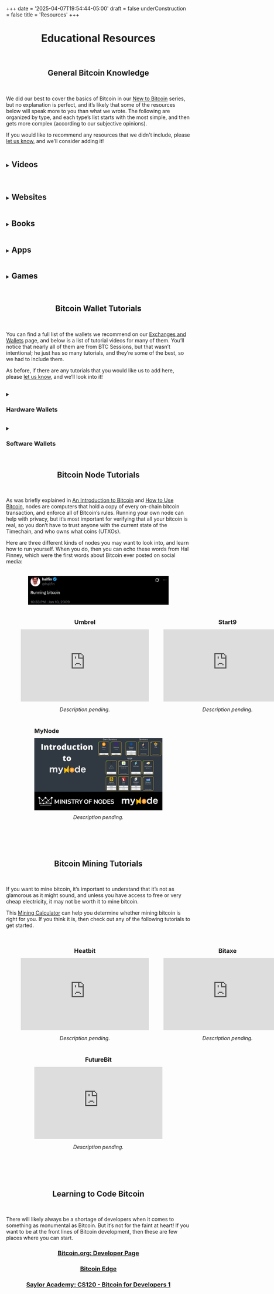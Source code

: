 +++
date = '2025-04-07T19:54:44-05:00'
draft = false
underConstruction = false
title = 'Resources'
+++

<div class="article">

<h1 style="text-align:center">Educational Resources</h1>

<br>

<h2 style="text-align:center">General Bitcoin Knowledge</h2>

<br>

We did our best to cover the basics of Bitcoin in our <a href="https://www.bitcoinchatt.org/new-to-bitcoin">New to Bitcoin</a> series, but no explanation is perfect, and it’s likely that some of the resources below will speak more to you than what we wrote. The following are organized by type, and each type’s list starts with the most simple, and then gets more complex (according to our subjective opinions).

If you would like to recommend any resources that we didn't include, please <a href="https://www.bitcoinchatt.org/contact">let us know</a>, and we’ll consider adding it!

<details>
  <summary>
    <h2 class="align-left" style="display: inline-block">Videos</h2>
  </summary>
  <div class="video-container">
    <div class="video-row">
      <div class="video-item">
        <h3 class="iframe-title"><b>Bitcoin Money:</b> A Tale of Bitville Discovering Good Money</h3>
        <iframe width="350" height="197" src="https://www.youtube.com/embed/2Fer-Bo7y_E" title="YouTube video player" frameborder="0" allow="accelerometer; autoplay; clipboard-write; encrypted-media; gyroscope; picture-in-picture; web-share" referrerpolicy="strict-origin-when-cross-origin" allowfullscreen></iframe>
        <p>From bartering to Bitcoin, this video explains it all in a way a 5-year-old can understand!</p>
      </div>
      <div class="video-item">
        <h3 class="image-title"><b>Tuttle Twins:</b> The Inflation Monster</h3>
        <a target="_blank" href="https://www.angel.com/watch/tuttle-twins/episode/5daf8a13-4532-4fbf-a89f-e37d544c0ec0/season-1/episode-6/the-inflation-monster">
          <img src="Inflation Monster.png" width="350" height="197" alt="Tuttle Twins: The Inflation Monster">
        </a>
        <p>Join Ethan and Emily Tuttle as they meet Milton Friedman, and learn all about what causes inflation, and what the inflation monster does to society.</p>
      </div>
    </div>
    <div class="video-row">
      <div class="video-item">
        <h3 class="iframe-title"><b>Tuttle Twins:</b> Bitcoin and the Beast</h3>
        <iframe width="350" height="197" src="https://www.youtube.com/embed/yLjx0ha_6Qo" title="YouTube video player" frameborder="0" allow="accelerometer; autoplay; clipboard-write; encrypted-media; gyroscope; picture-in-picture; web-share" referrerpolicy="strict-origin-when-cross-origin" allowfullscreen></iframe>
        <p>The Tuttle Twins are faced with a difficult decision: Should they accept dollars or bitcoin at their yard sale? Join them as they learn about what makes Bitcoin special, from the legendary creator of Bitcoin himself: Satoshi Nakamoto.</p>
      </div>
      <div class="video-item">
        <h3 class="iframe-title"><b>Tuttle Twins:</b> Bitcoin Bash and Corrupted Cash</h3>
        <iframe width="350" height="197" src="https://www.youtube.com/embed/hSZyUI6rbC8" title="YouTube video player" frameborder="0" allow="accelerometer; autoplay; clipboard-write; encrypted-media; gyroscope; picture-in-picture; web-share" referrerpolicy="strict-origin-when-cross-origin" allowfullscreen></iframe>
        <p>After lamenting about rising prices at the grocery store, the Tuttle Twins wish they could control the money themselves, so it would never get ruined. But then they learn a crucial lesson: <i>When money is controlled, money is corrupted.</i></p>
      </div>
    </div>
    <div class="video-row">
      <div class="video-item">
        <h3 class="iframe-title"><b>WeUseCoins:</b> What is Bitcoin?</h3>
        <iframe width="350" height="197" src="https://www.youtube.com/embed/Gc2en3nHxA4" title="YouTube video player" frameborder="0" allow="accelerometer; autoplay; clipboard-write; encrypted-media; gyroscope; picture-in-picture; web-share" referrerpolicy="strict-origin-when-cross-origin" allowfullscreen></iframe>
        <p><i>Description pending.</i></p>
      </div>
      <div class="video-item">
        <h3 class="iframe-title"><b>Doodling Bitcoin #1:</b> What is Bitcoin?</h3>
        <iframe width="350" height="197" src="https://www.youtube.com/embed/mpHlBcDK-4s" title="YouTube video player" frameborder="0" allow="accelerometer; autoplay; clipboard-write; encrypted-media; gyroscope; picture-in-picture; web-share" referrerpolicy="strict-origin-when-cross-origin" allowfullscreen></iframe>
        <p><i>Description pending.</i></p>
      </div>
    </div>
    <div class="video-row">
      <div class="video-item">
        <h3 class="iframe-title"><b>Doodling Bitcoin #2:</b> Who Runs Bitcoin?</h3>
        <iframe width="350" height="197" src="https://www.youtube.com/embed/UDIivWr2XUA" title="YouTube video player" frameborder="0" allow="accelerometer; autoplay; clipboard-write; encrypted-media; gyroscope; picture-in-picture; web-share" referrerpolicy="strict-origin-when-cross-origin" allowfullscreen></iframe>
        <p><i>Description pending.</i></p>
      </div>
      <div class="video-item">
        <h3 class="iframe-title"><b>Doodling Bitcoin #3:</b> Let’s Invent Bitcoin!</h3>
        <iframe width="350" height="197" src="https://www.youtube.com/embed/pwH3C6fQJQc" title="YouTube video player" frameborder="0" allow="accelerometer; autoplay; clipboard-write; encrypted-media; gyroscope; picture-in-picture; web-share" referrerpolicy="strict-origin-when-cross-origin" allowfullscreen></iframe>
        <p><i>Description pending.</i></p>
      </div>
    </div>
    <div class="video-row">
      <div class="video-item">
        <h3 class="iframe-title">Jack Mallers Explains Bitcoin in Simple Terms</h3>
        <iframe width="350" height="197" src="https://www.youtube.com/embed/Fvd2rBTw6IY" title="YouTube video player" frameborder="0" allow="accelerometer; autoplay; clipboard-write; encrypted-media; gyroscope; picture-in-picture; web-share" referrerpolicy="strict-origin-when-cross-origin" allowfullscreen></iframe>
        <p><i>Description pending.</i></p>
      </div>
      <div class="video-item">
        <h3 class="iframe-title">The Greatest Bitcoin Explanation of All Time</h3>
        <iframe width="350" height="197" src="https://www.youtube.com/embed/gCfA1lkmJo4" title="YouTube video player" frameborder="0" allow="accelerometer; autoplay; clipboard-write; encrypted-media; gyroscope; picture-in-picture; web-share" referrerpolicy="strict-origin-when-cross-origin" allowfullscreen></iframe>
        <p><i>Description pending.</i></p>
      </div>
    </div>
    <div class="video-row">
      <div class="video-item">
        <h3 class="image-title">Bitcoin University YouTube Channel</h3>
        <a target="_blank" href="https://www.youtube.com/@Bitcoin_University">
          <img src="Bitcoin University.png" width="350" height="197" alt="Bitcoin University, by Matthew Kratter">
        </a>
        <p><i>Description pending.</i></p>
      </div>
      <div class="video-item">
        <h3 class="image-title">Ioni Appelberg YouTube Channel</h3>
        <a target="_blank" href="https://www.youtube.com/@IoniAppelberg">
          <img src="Ioni Appelberg.png" width="350" height="197" alt="Ioni Appelberg YouTube Channel">
        </a>
        <p><i>Description pending.</i></p>
      </div>
    </div>
    <div class="video-row">
      <div class="video-item">
        <h3 class="iframe-title">Bitcoin: The biggest scam, or the best money to ever exist?</h3>
        <iframe width="350" height="197" src="https://www.youtube.com/embed/JHbnExgAkqU" title="YouTube video player" frameborder="0" allow="accelerometer; autoplay; clipboard-write; encrypted-media; gyroscope; picture-in-picture; web-share" referrerpolicy="strict-origin-when-cross-origin" allowfullscreen></iframe>
        <p><i>Description pending.</i></p>
      </div>
      <div class="video-item">
        <h3 class="iframe-title"><b>99Bitcoins:</b> What is Bitcoin? Bitcoin Explained Simply</h3>
        <iframe width="350" height="197" src="https://www.youtube.com/embed/41JCpzvnn_0" title="YouTube video player" frameborder="0" allow="accelerometer; autoplay; clipboard-write; encrypted-media; gyroscope; picture-in-picture; web-share" referrerpolicy="strict-origin-when-cross-origin" allowfullscreen></iframe>
        <p><i>Description pending.</i></p>
      </div>
    </div>
    <div class="video-row">
      <div class="video-item">
        <h3 class="iframe-title">Bitcoin is Protecting Human Rights Around the World</h3>
        <iframe width="350" height="197" src="https://www.youtube.com/embed/xLYYh4aPXAM" title="YouTube video player" frameborder="0" allow="accelerometer; autoplay; clipboard-write; encrypted-media; gyroscope; picture-in-picture; web-share" referrerpolicy="strict-origin-when-cross-origin" allowfullscreen></iframe>
        <p><i>Description pending.</i></p>
      </div>
      <div class="video-item">
        <h3 class="iframe-title">God Bless Bitcoin</h3>
        <iframe width="350" height="197" src="https://www.youtube.com/embed/oksraL7wN6Q" title="YouTube video player" frameborder="0" allow="accelerometer; autoplay; clipboard-write; encrypted-media; gyroscope; picture-in-picture; web-share" referrerpolicy="strict-origin-when-cross-origin" allowfullscreen></iframe>
        <p><i>Description pending.</i></p>
      </div>
    </div>
    <div class="video-row">
      <div class="video-item">
        <h3 class="iframe-title">What’s the Problem?</h3>
        <iframe width="350" height="197" src="https://www.youtube.com/embed/YtFOxNbmD38" title="YouTube video player" frameborder="0" allow="accelerometer; autoplay; clipboard-write; encrypted-media; gyroscope; picture-in-picture; web-share" referrerpolicy="strict-origin-when-cross-origin" allowfullscreen></iframe>
        <p><i>Description pending.</i></p>
      </div>
    </div>
  </div>
</details>
<div style="clear: both;"></div>

<style>
details {
  width: 100%;
  margin: 0 auto;
  display: block;
}

.video-container {
  max-width: 800px; /* Adjusted for two 350px items + spacing */
  margin: 0 auto;
  padding: 20px;
}

.video-row {
  display: flex;
  justify-content: space-between;
  margin-bottom: 40px;
}

.video-row:last-child {
  justify-content: center;
}

.video-item {
  width: 350px; /* Matches iframe/image width */
  margin: 0 20px; /* Space between items */
}

.iframe-title {
  text-align: center;
  margin: 0 0 10px 0; /* Space below title */
}

.image-title {
  text-align: left;
  margin: 0 0 10px 0; /* Space below title */
}

.video-item p {
  margin: 10px 0 0 0; /* Space above description */
  text-align: center; /* Center-aligns all descriptions */
}

.video-item img {
  display: block; /* Prevents extra space below image */
}
</style>

</div>

<br>

<div class="article">

<details>
  <summary>
    <h2 class="align-left" style="display: inline-block">
      Websites
    </h2>
  </summary>
  
  <h3 style="text-align:center">
    <a target="_blank" href="https://Bitcoin.Rocks">
      Bitcoin Rocks!
    </a>
  </h3>
  
  <h3 style="text-align:center">
    <a target="_blank" href="https://River.com/learn">
      River Financial's <i>Learn</i> page
    </a>
  </h3>
  
  <h3 style="text-align:center">
    <a target="_blank" href="https://Bitcoin.org/en/getting-started">
      Unofficial-Official Bitcoin Website
    </a>
  </h3>
  
  <h3 style="text-align:center">
    <a target="_blank" href="https://LearnMeaBitcoin.com">
      Learn Me a Bitcoin
    </a>
  </h3>  
</details>

<details>
  <summary>
    <h2 class="align-left" style="display: inline-block">
      Books
    </h2>
  </summary>
  
  <h3 style="text-align:center">
    <a target="_blank" href="https://a.co/d/eIvLL1k">
      Bitcoin Money: A Tale of Bitville Discovering Good Money
    </a>
  </h3>
  
  <h3 style="text-align:center">
    <a target="_blank" href="https://a.co/d/iDpYbmT">
      21 Questions: The Beginners Guide to Bitcoin
    </a>
  </h3>
  
  <h3 style="text-align:center">
    <a target="_blank" href="https://thesimplestbitcoinbook.net/">
      The Simplest Bitcoin Book Ever Written
    </a>
  </h3>
  
  <h3 style="text-align:center">
    <a target="_blank" href="https://myfirstbitcoin.io/wp-content/uploads/2024/09/Bitcoin-Diploma-2024-PDF.pdf">
      Bitcoin Diploma
    </a>
  </h3>
  
  <h3 style="text-align:center">
    <a target="_blank" href="https://a.co/d/6vNpeOj">
      Inventing Bitcoin
    </a>
  </h3>
  
  <h3 style="text-align:center">
    <a target="_blank" href="https://a.co/d/1ifsTGf">
      Thank God for Bitcoin
    </a>
  </h3>
  
  <h3 style="text-align:center">
    <a target="_blank" href="https://a.co/d/b4G6d3F">
      The Little Bitcoin Book
    </a>
  </h3>
  
  <h3 style="text-align:center">
    <a target="_blank" href="https://a.co/d/6II7ZAk">
      Magic Internet Money: A Book About Bitcoin
    </a>
  </h3>
  
  <h3 style="text-align:center">
    <a target="_blank" href="https://anilsaidso.gumroad.com/l/bitcoin?layout=profile">
      The Bitcoin Handbook
    </a>
  </h3>
  
  <h3 style="text-align:center">
    <a target="_blank" href="https://a.co/d/cIPBfEv">
      The Bullish Case for Bitcoin
    </a>
  </h3>
  
  <h3 style="text-align:center">
    <a target="_blank" href="https://a.co/d/cOmGgcs">
      History Echoes Bitcoin
    </a>
  </h3>
  
  <h3 style="text-align:center">
    <a target="_blank" href="https://a.co/d/7JPa6Ux">
      Fiat Ruins Everything
    </a>
  </h3>
  
  <h3 style="text-align:center">
    <a target="_blank" href="https://a.co/d/13gbNXb">
      Shells to Satoshi: The Story of Money and The Rise of Bitcoin
    </a>
  </h3>
  
  <h3 style="text-align:center">
    <a target="_blank" href="https://a.co/d/3VzrNFs">
      Broken Money: Why Our Financial System is Failing Us and How We Can Make it Better
    </a>
  </h3>
  
  <h3 style="text-align:center">
    <a target="_blank" href="https://a.co/d/1ZKOljz">
      The Bitcoin Standard: The Decentralized Alternative to Central Banking
    </a>
  </h3>
  
  <h3 style="text-align:center">
    <a target="_blank" href="https://a.co/d/0Q0J0Jg">
      The Fiat Standard: The Debt Slavery Alternative to Human Civilization
    </a>
  </h3>
  
  <h3 style="text-align:center">
    <a target="_blank" href="https://a.co/d/dP2WRdv">
      Programming Bitcoin: Learn How to Program Bitcoin from Scratch
    </a>
  </h3>

</details>

<details>
  <summary>
    <h2 class="align-left" style="display: inline-block">
      Apps
    </h2>
  </summary>

<h2 style="text-align:center">
  Yzer
</h2>

<div style="text-align: center;">
  <a target="_blank" href="https://apps.apple.com/us/app/yzer-learn-bitcoin-finance/id6443545393">
    <img src="./App Store.png" width="100" alt="Description">
  </a>
</div>

<div style="text-align: center;">
  <a target="_blank" href="https://play.google.com/store/apps/details?id=io.wizzer.academy">
    <img src="./Google Play.png" width="100" alt="Description">
  </a>
</div>

<br>

<h2 style="text-align:center">
  Simple Bitcoin: Learn & Earn
</h2>

<div style="text-align: center;">
  <a target="_blank" href="https://apps.apple.com/de/app/simple-crypto-bitcoin/id1487375777">
    <img src="./App Store.png" width="100" alt="Description">
  </a>
</div>

<div style="text-align: center;">
  <a target="_blank" href="https://play.google.com/store/apps/details?id=com.simplecrypto.applearning.cryptoapp">
    <img src="./Google Play.png" width="100" alt="Description">
  </a>
</div>

</details>

<details>

<summary>
  <h2 class="align-left" style="display: inline-block">
    Games
  </h2>
</summary>

<h3 style="text-align:center">
  <a target="_blank" href="https://shamory.com/product/shamory">
    SHAmory
  </a>
</h3>

<h3 style="text-align:center">
  <a target="_blank" href="https://www.freemarketkids.com/products/bip-39">
    Bip39
  </a>
</h3>

<h3 style="text-align:center">
  <a target="_blank" href="https://www.freemarketkids.com/collections/games-1/products/hodl-up-a-bitcoin-mining-game">
    Hodl Up
  </a>
</h3>

<h3 style="text-align:center">
  <a target="_blank" href="https://www.freemarketkids.com/collections/games-1/products/channel-up-a-bitcoin-lightning-game">
    Channel Up
  </a>
</h3>

</details>

<br>

<h2 style="text-align:center">
  Bitcoin Wallet Tutorials
</h2>

<br>

You can find a full list of the wallets we recommend on our <a href="https://www.bitcoinchatt.org/new-to-bitcoin/exchanges-and-wallets">Exchanges and Wallets</a> page, and below is a list of tutorial videos for many of them. You’ll notice that nearly all of them are from BTC Sessions, but that wasn’t intentional; he just has so many tutorials, and they’re some of the best, so we had to include them.

As before, if there are any tutorials that you would like us to add here, please <a href="https://www.bitcoinchatt.org/contact">let us know</a>, and we’ll look into it!

<br>

<details>
  <summary>
    <h3 style="text-align:left">Hardware Wallets</h3>
  </summary>
  <div class="video-container">
    <div class="video-row">
      <div class="video-item">
        <h3 class="iframe-title">Blockstream Jade</h3>
        <iframe width="350" height="197" src="https://www.youtube.com/embed/_U1jsTeqbTw" title="YouTube video player" frameborder="0" allow="accelerometer; autoplay; clipboard-write; encrypted-media; gyroscope; picture-in-picture; web-share" referrerpolicy="strict-origin-when-cross-origin" allowfullscreen></iframe>
        <p><i>Description pending.</i></p>
      </div>
      <div class="video-item">
        <h3 class="iframe-title">ColdCard</h3>
        <iframe width="350" height="197" src="https://www.youtube.com/embed/FAYmE5-40PQ" title="YouTube video player" frameborder="0" allow="accelerometer; autoplay; clipboard-write; encrypted-media; gyroscope; picture-in-picture; web-share" referrerpolicy="strict-origin-when-cross-origin" allowfullscreen></iframe>
        <p><i>Description pending.</i></p>
      </div>
    </div>
    <div class="video-row">
      <div class="video-item">
        <h3 class="iframe-title">Foundation Passport</h3>
        <iframe width="350" height="197" src="https://www.youtube.com/embed/_uGZHg64wwA" title="YouTube video player" frameborder="0" allow="accelerometer; autoplay; clipboard-write; encrypted-media; gyroscope; picture-in-picture; web-share" referrerpolicy="strict-origin-when-cross-origin" allowfullscreen></iframe>
        <p><i>Description pending.</i></p>
      </div>
      <div class="video-item">
        <h3 class="iframe-title">Seed Signer</h3>
        <iframe width="350" height="197" src="https://www.youtube.com/embed/AZqlIkJf0mA" title="YouTube video player" frameborder="0" allow="accelerometer; autoplay; clipboard-write; encrypted-media; gyroscope; picture-in-picture; web-share" referrerpolicy="strict-origin-when-cross-origin" allowfullscreen></iframe>
        <p><i>Description pending.</i></p>
      </div>
    </div>
  </div>
</details>
<div style="clear: both;"></div>

<style>
details {
  width: 100%;
  margin: 0 auto;
  display: block;
}

.video-container {
  max-width: 800px; /* Adjusted for two 350px items + spacing */
  margin: 0 auto;
  padding: 20px;
}

.video-row {
  display: flex;
  justify-content: space-between;
  margin-bottom: 40px;
}

.video-item {
  width: 350px; /* Matches iframe width */
  margin: 0 20px; /* Space between items */
}

.iframe-title {
  text-align: center;
  margin: 0 0 10px 0; /* Space below title */
}

.video-item p {
  margin: 10px 0 0 0; /* Space above description */
  text-align: center; /* Center-aligns all descriptions */
}
</style>

<br>

<details>
  <summary>
    <h3 style="text-align:left">Software Wallets</h3>
  </summary>
  <div class="video-container">
    <div class="video-row">
      <div class="video-item">
        <h3 class="iframe-title">Alby</h3>
        <iframe width="350" height="197" src="https://www.youtube.com/embed/2Z1BzwxdP4I" title="YouTube video player" frameborder="0" allow="accelerometer; autoplay; clipboard-write; encrypted-media; gyroscope; picture-in-picture; web-share" referrerpolicy="strict-origin-when-cross-origin" allowfullscreen></iframe>
        <p><i>Description pending.</i></p>
      </div>
      <div class="video-item">
        <h3 class="iframe-title">Blitz Wallet</h3>
        <iframe width="350" height="197" src="https://www.youtube.com/embed/Ka60AHkfrPE" title="YouTube video player" frameborder="0" allow="accelerometer; autoplay; clipboard-write; encrypted-media; gyroscope; picture-in-picture; web-share" referrerpolicy="strict-origin-when-cross-origin" allowfullscreen></iframe>
        <p><i>Description pending.</i></p>
      </div>
    </div>
    <div class="video-row">
      <div class="video-item">
        <h3 class="iframe-title">BlueWallet</h3>
        <iframe width="350" height="197" src="https://www.youtube.com/embed/-ZJ1DeB6VWw" title="YouTube video player" frameborder="0" allow="accelerometer; autoplay; clipboard-write; encrypted-media; gyroscope; picture-in-picture; web-share" referrerpolicy="strict-origin-when-cross-origin" allowfullscreen></iframe>
        <p><i>Description pending.</i></p>
      </div>
      <div class="video-item">
        <h3 class="iframe-title">Breez</h3>
        <iframe width="350" height="197" src="https://www.youtube.com/embed/lcBsn8e-oQ4" title="YouTube video player" frameborder="0" allow="accelerometer; autoplay; clipboard-write; encrypted-media; gyroscope; picture-in-picture; web-share" referrerpolicy="strict-origin-when-cross-origin" allowfullscreen></iframe>
        <p><i>Description pending.</i></p>
      </div>
    </div>
    <div class="video-row">
      <div class="video-item">
        <h3 class="iframe-title">Cashu.me</h3>
        <iframe width="350" height="197" src="https://www.youtube.com/embed/LIPw1c74LBU" title="YouTube video player" frameborder="0" allow="accelerometer; autoplay; clipboard-write; encrypted-media; gyroscope; picture-in-picture; web-share" referrerpolicy="strict-origin-when-cross-origin" allowfullscreen></iframe>
        <p><i>Description pending.</i></p>
      </div>
      <div class="video-item">
        <h3 class="iframe-title">CoinOS</h3>
        <iframe width="350" height="197" src="https://www.youtube.com/embed/GADLcQ4g8DU" title="YouTube video player" frameborder="0" allow="accelerometer; autoplay; clipboard-write; encrypted-media; gyroscope; picture-in-picture; web-share" referrerpolicy="strict-origin-when-cross-origin" allowfullscreen></iframe>
        <p><i>Description pending.</i></p>
      </div>
    </div>
    <div class="video-row">
      <div class="video-item">
        <h3 class="iframe-title">Electrum</h3>
        <iframe width="350" height="197" src="https://www.youtube.com/embed/ZGLWPFmYwrY" title="YouTube video player" frameborder="0" allow="accelerometer; autoplay; clipboard-write; encrypted-media; gyroscope; picture-in-picture; web-share" referrerpolicy="strict-origin-when-cross-origin" allowfullscreen></iframe>
        <p><i>Description pending.</i></p>
      </div>
      <div class="video-item">
        <h3 class="iframe-title">Green Wallet</h3>
        <iframe width="350" height="197" src="https://www.youtube.com/embed/DesN85bWmGA" title="YouTube video player" frameborder="0" allow="accelerometer; autoplay; clipboard-write; encrypted-media; gyroscope; picture-in-picture; web-share" referrerpolicy="strict-origin-when-cross-origin" allowfullscreen></iframe>
        <p><i>Description pending.</i></p>
      </div>
    </div>
    <div class="video-row">
      <div class="video-item">
        <h3 class="iframe-title">Minibits</h3>
        <iframe width="350" height="197" src="https://www.youtube.com/embed/igJF8ccMnbQ" title="YouTube video player" frameborder="0" allow="accelerometer; autoplay; clipboard-write; encrypted-media; gyroscope; picture-in-picture; web-share" referrerpolicy="strict-origin-when-cross-origin" allowfullscreen></iframe>
        <p><i>Description pending.</i></p>
      </div>
      <div class="video-item">
        <h3 class="iframe-title">Muun</h3>
        <iframe width="350" height="197" src="https://www.youtube.com/embed/5SbpyInuIJk" title="YouTube video player" frameborder="0" allow="accelerometer; autoplay; clipboard-write; encrypted-media; gyroscope; picture-in-picture; web-share" referrerpolicy="strict-origin-when-cross-origin" allowfullscreen></iframe>
        <p><i>Description pending.</i></p>
      </div>
    </div>
    <div class="video-row">
      <div class="video-item">
        <h3 class="iframe-title">Nunchuk</h3>
        <iframe width="350" height="197" src="https://www.youtube.com/embed/gV4bAjX_ivA" title="YouTube video player" frameborder="0" allow="accelerometer; autoplay; clipboard-write; encrypted-media; gyroscope; picture-in-picture; web-share" referrerpolicy="strict-origin-when-cross-origin" allowfullscreen></iframe>
        <p><i>Description pending.</i></p>
      </div>
      <div class="video-item">
        <h3 class="iframe-title">Phoenix</h3>
        <iframe width="350" height="197" src="https://www.youtube.com/embed/cbtAmevYpdM" title="YouTube video player" frameborder="0" allow="accelerometer; autoplay; clipboard-write; encrypted-media; gyroscope; picture-in-picture; web-share" referrerpolicy="strict-origin-when-cross-origin" allowfullscreen></iframe>
        <p><i>Description pending.</i></p>
      </div>
    </div>
    <div class="video-row">
      <div class="video-item">
        <h3 class="iframe-title">Primal Wallet</h3>
        <iframe width="350" height="197" src="https://www.youtube.com/embed/Qd4Po4i7wvc" title="YouTube video player" frameborder="0" allow="accelerometer; autoplay; clipboard-write; encrypted-media; gyroscope; picture-in-picture; web-share" referrerpolicy="strict-origin-when-cross-origin" allowfullscreen></iframe>
        <p><i>Description pending.</i></p>
      </div>
      <div class="video-item">
        <h3 class="iframe-title">Proton Wallet</h3>
        <iframe width="350" height="197" src="https://www.youtube.com/embed/tpEh5Bx-n_o" title="YouTube video player" frameborder="0" allow="accelerometer; autoplay; clipboard-write; encrypted-media; gyroscope; picture-in-picture; web-share" referrerpolicy="strict-origin-when-cross-origin" allowfullscreen></iframe>
        <p><i>Description pending.</i></p>
      </div>
    </div>
    <div class="video-row">
      <div class="video-item">
        <h3 class="iframe-title">Simple Bitcoin Wallet</h3>
        <iframe width="350" height="197" src="https://www.youtube.com/embed/FwjX6ija9iM" title="YouTube video player" frameborder="0" allow="accelerometer; autoplay; clipboard-write; encrypted-media; gyroscope; picture-in-picture; web-share" referrerpolicy="strict-origin-when-cross-origin" allowfullscreen></iframe>
        <p><i>Description pending.</i></p>
      </div>
      <div class="video-item">
        <h3 class="iframe-title">Sparrow Wallet</h3>
        <iframe width="350" height="197" src="https://www.youtube.com/embed/qJ_SpQX_YKw" title="YouTube video player" frameborder="0" allow="accelerometer; autoplay; clipboard-write; encrypted-media; gyroscope; picture-in-picture; web-share" referrerpolicy="strict-origin-when-cross-origin" allowfullscreen></iframe>
        <p><i>Description pending.</i></p>
      </div>
    </div>
    <div class="video-row">
      <div class="video-item">
        <h3 class="iframe-title">Zeus Wallet</h3>
        <iframe width="350" height="197" src="https://www.youtube.com/embed/hmmehTnV3ys" title="YouTube video player" frameborder="0" allow="accelerometer; autoplay; clipboard-write; encrypted-media; gyroscope; picture-in-picture; web-share" referrerpolicy="strict-origin-when-cross-origin" allowfullscreen></iframe>
        <p><i>Description pending.</i></p>
      </div>
    </div>
  </div>
</details>
<div style="clear: both;"></div>

<style>
details {
  width: 100%;
  margin: 0 auto;
  display: block;
}

.video-container {
  max-width: 800px; /* Adjusted for two 350px items + spacing */
  margin: 0 auto;
  padding: 20px;
}

.video-row {
  display: flex;
  justify-content: space-between;
  margin-bottom: 40px;
}

.video-row:last-child {
  justify-content: center;
}

.video-item {
  width: 350px; /* Matches iframe width */
  margin: 0 20px; /* Space between items */
}

.iframe-title {
  text-align: center;
  margin: 0 0 10px 0; /* Space below title */
}

.video-item p {
  margin: 10px 0 0 0; /* Space above description */
  text-align: center; /* Center-aligns all descriptions */
}
</style>

<br>

<h2 style="text-align:center">Bitcoin Node Tutorials</h2>

<br>

As was briefly explained in <a href="https://www.bitcoinchatt.org/new-to-bitcoin/intro-to-bitcoin/">An Introduction to Bitcoin</a> and <a href="https://www.bitcoinchatt.org/new-to-bitcoin/how-to-use-bitcoin/">How to Use Bitcoin</a>, nodes are computers that hold a copy of every on-chain bitcoin transaction, and enforce all of Bitcoin’s rules. Running your own node can help with privacy, but it’s most important for verifying that all your bitcoin is real, so you don’t have to trust anyone with the current state of the Timechain, and who owns what coins (UTXOs).

Here are three different kinds of nodes you may want to look into, and learn how to run yourself. When you do, then you can echo these words from Hal Finney, which were the first words about Bitcoin ever posted on social media:

<br>

<img class="mobile-banner" src="./Running Bitcoin.png" style="width:40dvw;display:block;margin:0 auto;">

<br>

<div class="video-container">
  <div class="video-row">
    <div class="video-item">
      <h3 class="iframe-title">Umbrel</h3>
      <iframe width="350" height="197" src="https://www.youtube.com/embed/Fa9AvF4jk1o" title="YouTube video player" frameborder="0" allow="accelerometer; autoplay; clipboard-write; encrypted-media; gyroscope; picture-in-picture; web-share" referrerpolicy="strict-origin-when-cross-origin" allowfullscreen></iframe>
      <p><i>Description pending.</i></p>
    </div>
    <div class="video-item">
      <h3 class="iframe-title">Start9</h3>
      <iframe width="350" height="197" src="https://www.youtube.com/embed/DzikmY4S42Y" title="YouTube video player" frameborder="0" allow="accelerometer; autoplay; clipboard-write; encrypted-media; gyroscope; picture-in-picture; web-share" referrerpolicy="strict-origin-when-cross-origin" allowfullscreen></iframe>
      <p><i>Description pending.</i></p>
    </div>
  </div>
  <div class="video-row">
    <div class="video-item">
      <h3 class="image-title">MyNode</h3>
      <a target="_blank" href="https://youtube.com/playlist?list=PLCRbH-IWlcW0KP8DxyWWrqahGafZyV2HR">
        <img src="MyNode.png" width="350" height="197" alt="MyNode">
      </a>
      <p><i>Description pending.</i></p>
    </div>
  </div>
</div>
<div style="clear: both;"></div>

<style>
.video-container {
  max-width: 800px; /* Adjusted for two 350px items + spacing */
  margin: 0 auto;
  padding: 20px;
}

.video-row {
  display: flex;
  justify-content: space-between;
  margin-bottom: 40px;
}

.video-row:last-child {
  justify-content: center;
}

.video-item {
  width: 350px; /* Matches iframe/image width */
  margin: 0 20px; /* Space between items */
}

.iframe-title {
  text-align: center;
  margin: 0 0 10px 0; /* Space below title */
}

.image-title {
  text-align: left;
  margin: 0 0 10px 0; /* Space below title */
}

.video-item p {
  margin: 10px 0 0 0; /* Space above description */
  text-align: center; /* Center-aligns all descriptions */
}

.video-item img {
  display: block; /* Prevents extra space below image */
}
</style>

<br>

<h2 style="text-align:center">Bitcoin Mining Tutorials</h2>

<br>

If you want to mine bitcoin, it’s important to understand that it’s not as glamorous as it might sound, and unless you have access to free or very cheap electricity, it may not be worth it to mine bitcoin.

This <a target="_blank" href="https://tools.bitbo.io/mining-calculator">Mining Calculator</a> can help you determine whether mining bitcoin is right for you. If you think it is, then check out any of the following tutorials to get started.

<br>

<div class="video-container">
  <div class="video-row">
    <div class="video-item">
      <h3 class="iframe-title">Heatbit</h3>
      <iframe width="350" height="197" src="https://www.youtube.com/embed/2uecG0trazk" title="YouTube video player" frameborder="0" allow="accelerometer; autoplay; clipboard-write; encrypted-media; gyroscope; picture-in-picture; web-share" referrerpolicy="strict-origin-when-cross-origin" allowfullscreen></iframe>
      <p><i>Description pending.</i></p>
    </div>
    <div class="video-item">
      <h3 class="iframe-title">Bitaxe</h3>
      <iframe width="350" height="197" src="https://www.youtube.com/embed/QAwSXZ3L7Pc" title="YouTube video player" frameborder="0" allow="accelerometer; autoplay; clipboard-write; encrypted-media; gyroscope; picture-in-picture; web-share" referrerpolicy="strict-origin-when-cross-origin" allowfullscreen></iframe>
      <p><i>Description pending.</i></p>
    </div>
  </div>
  <div class="video-row">
    <div class="video-item">
      <h3 class="iframe-title">FutureBit</h3>
      <iframe width="350" height="197" src="https://www.youtube.com/embed/t4DbRDJ3p50" title="YouTube video player" frameborder="0" allow="accelerometer; autoplay; clipboard-write; encrypted-media; gyroscope; picture-in-picture; web-share" referrerpolicy="strict-origin-when-cross-origin" allowfullscreen></iframe>
      <p><i>Description pending.</i></p>
    </div>
  </div>
</div>
<div style="clear: both;"></div>

<style>
.video-container {
  max-width: 800px; /* Adjusted for two 350px items + spacing */
  margin: 0 auto;
  padding: 20px;
}

.video-row {
  display: flex;
  justify-content: space-between;
  margin-bottom: 40px;
}

.video-row:last-child {
  justify-content: center;
}

.video-item {
  width: 350px; /* Matches iframe width */
  margin: 0 20px; /* Space between items */
}

.iframe-title {
  text-align: center;
  margin: 0 0 10px 0; /* Space below title */
}

.video-item p {
  margin: 10px 0 0 0; /* Space above description */
  text-align: center; /* Center-aligns all descriptions */
}
</style>

<br>

<h2 style="text-align:center">Learning to Code Bitcoin</h2>

<br>

There will likely always be a shortage of developers when it comes to something as monumental as Bitcoin. But it’s not for the faint at heart! If you want to be at the front lines of Bitcoin development, then these are few places where you can start.

  <h3 style="text-align:center">
    <a target="_blank" href="https://developer.bitcoin.org">
      Bitcoin.org: Developer Page
    </a>
  </h4>

  <h3 style="text-align:center">
    <a target="_blank" href="https://bitcoinedge.org">
      Bitcoin Edge
    </a>
  </h4>

  <h3 style="text-align:center">
    <a target="_blank" href="https://learn.saylor.org/enrol/index.php?id=500">
      Saylor Academy: CS120 - Bitcoin for Developers 1
    </a>
  </h4>

<br>

</div>
